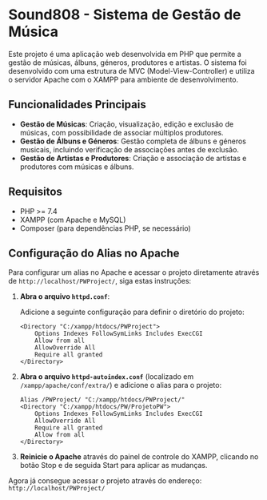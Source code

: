 # Sound808 - Sistema de Gestão de Música

Este projeto é uma aplicação web desenvolvida em PHP que permite a gestão de músicas, álbuns, géneros, produtores e artistas. O sistema foi desenvolvido com uma estrutura de MVC (Model-View-Controller) e utiliza o servidor Apache com o XAMPP para ambiente de desenvolvimento.

## Funcionalidades Principais

- **Gestão de Músicas**: Criação, visualização, edição e exclusão de músicas, com possibilidade de associar múltiplos produtores.
- **Gestão de Álbuns e Géneros**: Gestão completa de álbuns e géneros musicais, incluindo verificação de associações antes de exclusão.
- **Gestão de Artistas e Produtores**: Criação e associação de artistas e produtores com músicas e álbuns.

## Requisitos

- PHP >= 7.4
- XAMPP (com Apache e MySQL)
- Composer (para dependências PHP, se necessário)

## Configuração do Alias no Apache

Para configurar um alias no Apache e acessar o projeto diretamente através de `http://localhost/PWProject/`, siga estas instruções:

1. **Abra o arquivo `httpd.conf`**:
   
   Adicione a seguinte configuração para definir o diretório do projeto:

    ```apacheconf
    <Directory "C:/xampp/htdocs/PWProject">
        Options Indexes FollowSymLinks Includes ExecCGI
        Allow from all
        AllowOverride All
        Require all granted
    </Directory>
    ```

2. **Abra o arquivo `httpd-autoindex.conf`** (localizado em `/xampp/apache/conf/extra/`) e adicione o alias para o projeto:

    ```apacheconf
    Alias /PWProject/ "C:/xampp/htdocs/PWProject/"
    <Directory "C:/xampp/htdocs/PW/ProjetoPW">
        Options Indexes FollowSymLinks Includes ExecCGI
        AllowOverride All
        Require all granted
        Allow from all
    </Directory>
    ```

3. **Reinicie o Apache** através do painel de controle do XAMPP, clicando no botão Stop e de seguida Start para aplicar as mudanças.

Agora já consegue acessar o projeto através do endereço: `http://localhost/PWProject/`

